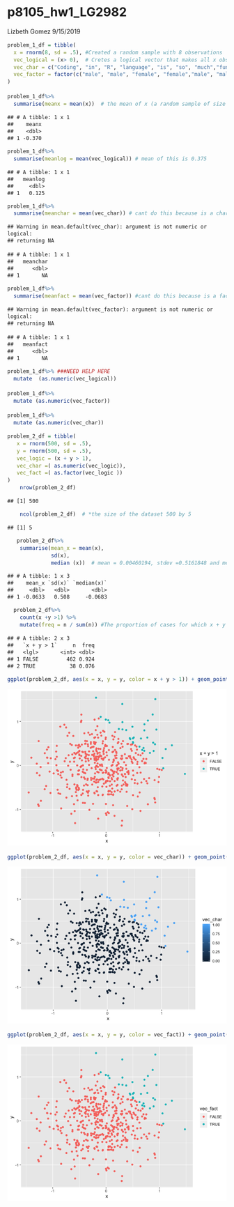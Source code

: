 p8105\_hw1\_LG2982
================
Lizbeth Gomez
9/15/2019

``` r
problem_1_df = tibble(
  x = rnorm(8, sd = .5), #Created a random sample with 8 observations
  vec_logical = (x> 0),  # Cretes a logical vector that makes all x obs >0
  vec_char = c("Coding", "in", "R", "language", "is", "so", "much","fun"), #created a vector with a character
  vec_factor = factor(c("male", "male", "female", "female","male", "male", "female", "female")) # created a variable with two level factor
)

problem_1_df%>%
  summarise(meanx = mean(x))  # the mean of x (a random sample of size 8 from a standard Normal distribution is 0.0563209   )
```

    ## # A tibble: 1 x 1
    ##    meanx
    ##    <dbl>
    ## 1 -0.370

``` r
problem_1_df%>%
  summarise(meanlog = mean(vec_logical)) # mean of this is 0.375    
```

    ## # A tibble: 1 x 1
    ##   meanlog
    ##     <dbl>
    ## 1   0.125

``` r
problem_1_df%>%
  summarise(meanchar = mean(vec_char)) # cant do this because is a character vector
```

    ## Warning in mean.default(vec_char): argument is not numeric or logical:
    ## returning NA

    ## # A tibble: 1 x 1
    ##   meanchar
    ##      <dbl>
    ## 1       NA

``` r
problem_1_df%>%
  summarise(meanfact = mean(vec_factor)) #cant do this because is a factor vector
```

    ## Warning in mean.default(vec_factor): argument is not numeric or logical:
    ## returning NA

    ## # A tibble: 1 x 1
    ##   meanfact
    ##      <dbl>
    ## 1       NA

``` r
problem_1_df%>% ###NEED HELP HERE
  mutate  (as.numeric(vec_logical))

problem_1_df%>%
  mutate (as.numeric(vec_factor))

problem_1_df%>%
  mutate (as.numeric(vec_char))
```

``` r
problem_2_df = tibble(
   x = rnorm(500, sd = .5),
   y = rnorm(500, sd = .5),
   vec_logic = (x + y > 1),
   vec_char =( as.numeric(vec_logic)),
   vec_fact =( as.factor(vec_logic ))
)
    nrow(problem_2_df)   
```

    ## [1] 500

``` r
    ncol(problem_2_df)  # *the size of the dataset 500 by 5
```

    ## [1] 5

``` r
   problem_2_df%>%
    summarise(mean_x = mean(x), 
              sd(x), 
              median (x))  # mean = 0.00460194, stdev =0.5161848 and median =-0.006032529   
```

    ## # A tibble: 1 x 3
    ##    mean_x `sd(x)` `median(x)`
    ##     <dbl>   <dbl>       <dbl>
    ## 1 -0.0633   0.508     -0.0683

``` r
  problem_2_df%>%
    count(x +y >1) %>%
    mutate(freq = n / sum(n)) #The proportion of cases for which x + y > 1 = 7.6%
```

    ## # A tibble: 2 x 3
    ##   `x + y > 1`     n  freq
    ##   <lgl>       <int> <dbl>
    ## 1 FALSE         462 0.924
    ## 2 TRUE           38 0.076

``` r
ggplot(problem_2_df, aes(x = x, y = y, color = x + y > 1)) + geom_point() # colored scatterplot where blue are x + y > 1 and pink are the values x + y =< 1
```

![](p8105_hw1_LG2982_files/figure-gfm/Problem_2-1.png)<!-- -->

``` r
ggplot(problem_2_df, aes(x = x, y = y, color = vec_char)) + geom_point() # colored scatterplot where darker blue are the vaues are closer to zero and lighter blue are those closer to 1
```

![](p8105_hw1_LG2982_files/figure-gfm/Problem_2-2.png)<!-- -->

``` r
ggplot(problem_2_df, aes(x = x, y = y, color = vec_fact)) + geom_point()# colored scatterplot where blue are x + y > 1 and pink are the values x + y =< 1
```

![](p8105_hw1_LG2982_files/figure-gfm/Problem_2-3.png)<!-- -->
